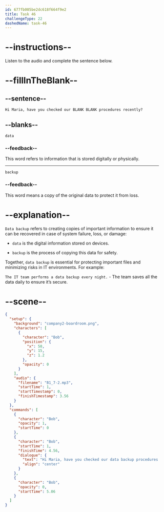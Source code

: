 ```yaml
---
id: 677fb005be2dc618f664f9e2
title: Task 46
challengeType: 22
dashedName: task-46
---
```


<!-- (Audio) Bob: Hi Maria, have you checked our data backup procedures recently? -->

# --instructions--

Listen to the audio and complete the sentence below.

# --fillInTheBlank--

## --sentence--

`Hi Maria, have you checked our BLANK BLANK procedures recently?`

## --blanks--

`data`

### --feedback--

This word refers to information that is stored digitally or physically.

---

`backup`

### --feedback--

This word means a copy of the original data to protect it from loss.

# --explanation--

`Data backup` refers to creating copies of important information to ensure it can be recovered in case of system failure, loss, or damage:

- `data` is the digital information stored on devices.

- `backup` is the process of copying this data for safety.

Together, `data backup` is essential for protecting important files and minimizing risks in IT environments. For example:

`The IT team performs a data backup every night.` - The team saves all the data daily to ensure it’s secure.

# --scene--

```json
{
  "setup": {
    "background": "company2-boardroom.png",
    "characters": [
      {
        "character": "Bob",
        "position": {
          "x": 50,
          "y": 15,
          "z": 1.2
        },
        "opacity": 0
      }
    ],
    "audio": {
      "filename": "B1_7-2.mp3",
      "startTime": 1,
      "startTimestamp": 0,
      "finishTimestamp": 3.56
    }
  },
  "commands": [
    {
      "character": "Bob",
      "opacity": 1,
      "startTime": 0
    },
    {
      "character": "Bob",
      "startTime": 1,
      "finishTime": 4.56,
      "dialogue": {
        "text": "Hi Maria, have you checked our data backup procedures recently?",
        "align": "center"
      }
    },
    {
      "character": "Bob",
      "opacity": 0,
      "startTime": 5.06
    }
  ]
}
```
